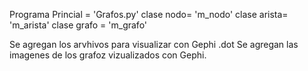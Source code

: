 Programa Princial =  'Grafos.py'
clase nodo= 'm_nodo'
clase arista= 'm_arista'
clase grafo = 'm_grafo'

Se agregan los arvhivos para visualizar con Gephi .dot
Se agregan las imagenes de los grafoz vizualizados con Gephi.

